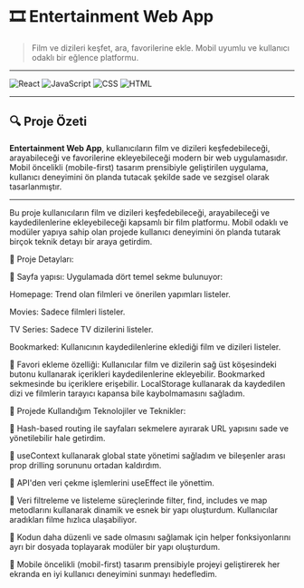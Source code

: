 # 🎞️ Entertainment Web App

> Film ve dizileri keşfet, ara, favorilerine ekle. Mobil uyumlu ve kullanıcı odaklı bir eğlence platformu.

---

![React](https://img.shields.io/badge/React-20232A?style=for-the-badge&logo=react)
![JavaScript](https://img.shields.io/badge/JavaScript-F7DF1E?style=for-the-badge&logo=javascript)
![CSS](https://img.shields.io/badge/CSS-1572B6?style=for-the-badge&logo=css3)
![HTML](https://img.shields.io/badge/HTML5-E34F26?style=for-the-badge&logo=html5)

---

## 🔍 Proje Özeti

**Entertainment Web App**, kullanıcıların film ve dizileri keşfedebileceği, arayabileceği ve favorilerine ekleyebileceği modern bir web uygulamasıdır. Mobil öncelikli (mobile-first) tasarım prensibiyle geliştirilen uygulama, kullanıcı deneyimini ön planda tutacak şekilde sade ve sezgisel olarak tasarlanmıştır.

---

Bu proje kullanıcıların film ve dizileri keşfedebileceği, arayabileceği ve kaydedilenlerine ekleyebileceği kapsamlı bir film platformu. Mobil odaklı ve modüler yapıya sahip olan projede kullanıcı deneyimini ön planda tutarak birçok teknik detayı bir araya getirdim.

📂 Proje Detayları:

🔹 Sayfa yapısı: Uygulamada dört temel sekme bulunuyor:

Homepage: Trend olan filmleri ve önerilen yapımları listeler.

Movies: Sadece filmleri listeler.

TV Series: Sadece TV dizilerini listeler.

Bookmarked: Kullanıcının kaydedilenlerine eklediği film ve dizileri listeler.

🔹 Favori ekleme özelliği: Kullanıcılar film ve dizilerin sağ üst köşesindeki butonu kullanarak içerikleri kaydedilenlerine ekleyebilir. Bookmarked sekmesinde bu içeriklere erişebilir. LocalStorage kullanarak da kaydedilen dizi ve filmlerin tarayıcı kapansa bile kaybolmamasını sağladım.

📂 Projede Kullandığım Teknolojiler ve Teknikler:

🔹 Hash-based routing ile sayfaları sekmelere ayırarak URL yapısını sade ve yönetilebilir hale getirdim.

🔹 useContext kullanarak global state yönetimi sağladım ve bileşenler arası prop drilling sorununu ortadan kaldırdım.

🔹 API'den veri çekme işlemlerini useEffect ile yönettim.

🔹 Veri filtreleme ve listeleme süreçlerinde filter, find, includes ve map metodlarını kullanarak dinamik ve esnek bir yapı oluşturdum. Kullanıcılar aradıkları filme hızlıca ulaşabiliyor.

🔹 Kodun daha düzenli ve sade olmasını sağlamak için helper fonksiyonlarını ayrı bir dosyada toplayarak modüler bir yapı oluşturdum.

🔹 Mobile öncelikli (mobil-first) tasarım prensibiyle projeyi geliştirerek her ekranda en iyi kullanıcı deneyimini sunmayı hedefledim.
